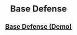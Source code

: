 <h1>
<div style="text-align: center;">Base Defense</div>
</h1>

<h2>
<div style="text-align: center;">

[Base Defense (Demo)](https://play.unity.com/mg/other/base-defense-demo)

</div>
</h2>